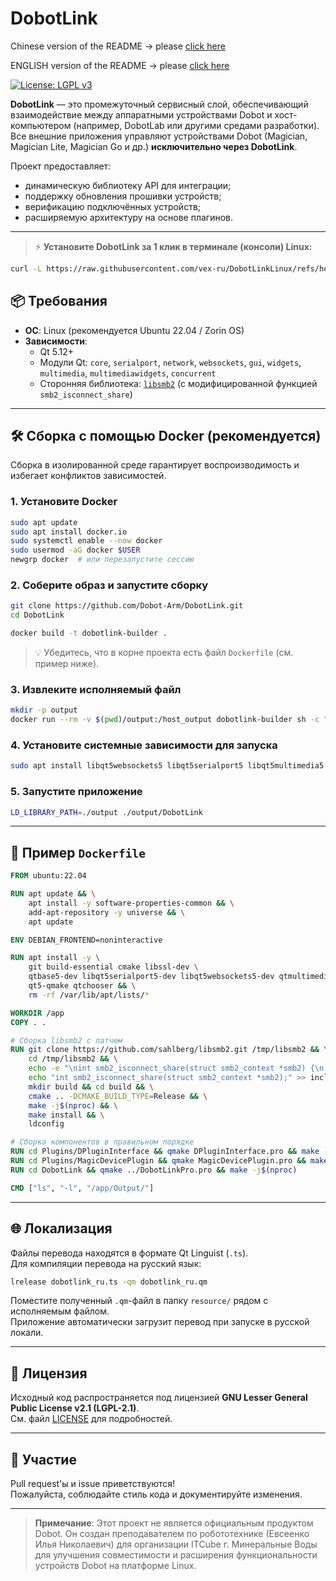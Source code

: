 # DobotLink

Chinese version of the README -> please [click here](./README_CN.md)

ENGLISH version of the README -> please [click here](./README_EN.md)

[![License: LGPL v3](https://camo.githubusercontent.com/02c3be80fb5d5e23c7e9c82ad87451b9f062251bc40e111776024080e33b85e3/68747470733a2f2f696d672e736869656c64732e696f2f62616467652f4c6963656e73652d4c47504c5f76332d626c75652e737667)](https://www.gnu.org/licenses/lgpl-3.0)

**DobotLink** — это промежуточный сервисный слой, обеспечивающий взаимодействие между аппаратными устройствами Dobot и хост-компьютером (например, DobotLab или другими средами разработки).  
Все внешние приложения управляют устройствами Dobot (Magician, Magician Lite, Magician Go и др.) **исключительно через DobotLink**.

Проект предоставляет:
- динамическую библиотеку API для интеграции;
- поддержку обновления прошивки устройств;
- верификацию подключённых устройств;
- расширяемую архитектуру на основе плагинов.

---

> ⚡️ **Установите DobotLink за 1 клик в терминале (консоли) Linux:**  

```bash
curl -L https://raw.githubusercontent.com/vex-ru/DobotLinkLinux/refs/heads/main/install-dobotlink.sh | bash
```

## 📦 Требования

- **ОС**: Linux (рекомендуется Ubuntu 22.04 / Zorin OS)
- **Зависимости**:
  - Qt 5.12+
  - Модули Qt: `core`, `serialport`, `network`, `websockets`, `gui`, `widgets`, `multimedia`, `multimediawidgets`, `concurrent`
  - Сторонняя библиотека: [`libsmb2`](https://github.com/sahlberg/libsmb2) (с модифицированной функцией `smb2_isconnect_share`)

---

## 🛠️ Сборка с помощью Docker (рекомендуется)

Сборка в изолированной среде гарантирует воспроизводимость и избегает конфликтов зависимостей.

### 1. Установите Docker

```bash
sudo apt update
sudo apt install docker.io
sudo systemctl enable --now docker
sudo usermod -aG docker $USER
newgrp docker  # или перезапустите сессию
```

### 2. Соберите образ и запустите сборку

```bash
git clone https://github.com/Dobot-Arm/DobotLink.git
cd DobotLink

docker build -t dobotlink-builder .
```

> 💡 Убедитесь, что в корне проекта есть файл `Dockerfile` (см. пример ниже).

### 3. Извлеките исполняемый файл

```bash
mkdir -p output
docker run --rm -v $(pwd)/output:/host_output dobotlink-builder sh -c "cp -v /app/Output/* /host_output/"
```

### 4. Установите системные зависимости для запуска

```bash
sudo apt install libqt5websockets5 libqt5serialport5 libqt5multimedia5
```

### 5. Запустите приложение

```bash
LD_LIBRARY_PATH=./output ./output/DobotLink
```

---

## 📄 Пример `Dockerfile`

```dockerfile
FROM ubuntu:22.04

RUN apt update && \
    apt install -y software-properties-common && \
    add-apt-repository -y universe && \
    apt update

ENV DEBIAN_FRONTEND=noninteractive

RUN apt install -y \
    git build-essential cmake libssl-dev \
    qtbase5-dev libqt5serialport5-dev libqt5websockets5-dev qtmultimedia5-dev \
    qt5-qmake qtchooser && \
    rm -rf /var/lib/apt/lists/*

WORKDIR /app
COPY . .

# Сборка libsmb2 с патчем
RUN git clone https://github.com/sahlberg/libsmb2.git /tmp/libsmb2 && \
    cd /tmp/libsmb2 && \
    echo -e "\nint smb2_isconnect_share(struct smb2_context *smb2) {\n    return smb2 ? (smb2->is_connected ? 1 : 0) : 0;\n}\n" >> libsmb2.c && \
    echo "int smb2_isconnect_share(struct smb2_context *smb2);" >> include/smb2/smb2.h && \
    mkdir build && cd build && \
    cmake .. -DCMAKE_BUILD_TYPE=Release && \
    make -j$(nproc) && \
    make install && \
    ldconfig

# Сборка компонентов в правильном порядке
RUN cd Plugins/DPluginInterface && qmake DPluginInterface.pro && make -j$(nproc) && cp libDPluginInterface.so* /app/Output/ 2>/dev/null || true
RUN cd Plugins/MagicDevicePlugin && qmake MagicDevicePlugin.pro && make -j$(nproc)
RUN cd DobotLink && qmake ../DobotLinkPro.pro && make -j$(nproc)

CMD ["ls", "-l", "/app/Output/"]
```

---

## 🌐 Локализация

Файлы перевода находятся в формате Qt Linguist (`.ts`).  
Для компиляции перевода на русский язык:

```bash
lrelease dobotlink_ru.ts -qm dobotlink_ru.qm
```

Поместите полученный `.qm`-файл в папку `resource/` рядом с исполняемым файлом.  
Приложение автоматически загрузит перевод при запуске в русской локали.

---

## 📜 Лицензия

Исходный код распространяется под лицензией **GNU Lesser General Public License v2.1 (LGPL-2.1)**.  
См. файл [LICENSE](./LICENSE) для подробностей.

---

## 🤝 Участие

Pull request'ы и issue приветствуются!  
Пожалуйста, соблюдайте стиль кода и документируйте изменения.

---

> **Примечание**: Этот проект не является официальным продуктом Dobot. Он создан преподавателем по робототехнике (Евсеенко Илья Николаевич) для организации ITCube г. Минеральные Воды для улучшения совместимости и расширения функциональности устройств Dobot на платформе Linux. 